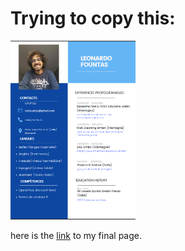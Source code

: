# Trying to copy this:
<img src="images\screenshot.png" width="200px">

here is the <a href="">link</a> to my final page.